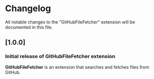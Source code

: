 # Changelog

All notable changes to the "GitHubFileFetcher" extension will be documented in this file.

## [1.0.0]

### Initial release of GitHubFileFetcher extension

**GitHubFileFetcher** is an extension that searches and fetches files from GitHub.
